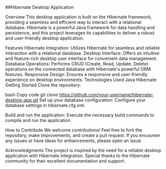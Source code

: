 ##Hibernate Desktop Application


Overview
This desktop application is built on the Hibernate framework, providing a seamless and efficient way to interact with a relational database. Hibernate is a powerful Java framework for data handling and persistence, and this project leverages its capabilities to deliver a robust and user-friendly desktop application.

Features
Hibernate Integration: Utilizes Hibernate for seamless and reliable interaction with a relational database.
Desktop Interface: Offers an intuitive and feature-rich desktop user interface for convenient data management.
Database Operations: Performs CRUD (Create, Read, Update, Delete) operations on the connected database with Hibernate's powerful ORM features.
Responsive Design: Ensures a responsive and user-friendly experience on desktop environments.
Technologies Used
Java
Hibernate
Getting Started
Clone the repository:

bash
Copy code
git clone https://github.com/your-username/hibernate-desktop-app.git
Set up your database configuration:
Configure your database settings in hibernate.cfg.xml.

Build and run the application:
Execute the necessary build commands to compile and run the application.

How to Contribute
We welcome contributions! Feel free to fork the repository, make improvements, and create a pull request. If you encounter any issues or have ideas for enhancements, please open an issue.

Acknowledgments
The project is inspired by the need for a reliable desktop application with Hibernate integration.
Special thanks to the Hibernate community for their excellent documentation and support.

